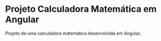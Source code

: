 # Projeto Calculadora Matemática em Angular

Projeto de uma calculadora matemática desenvolvida em Angular.
